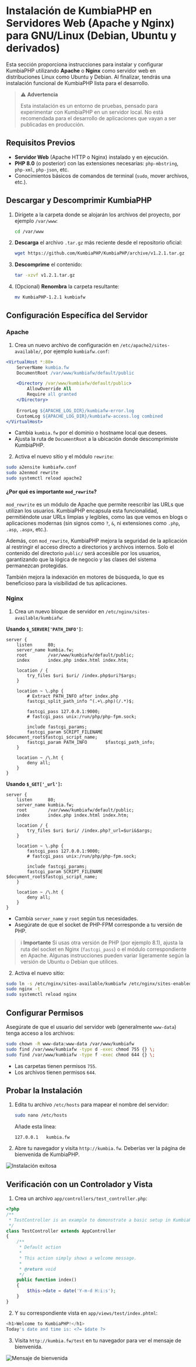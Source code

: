 # Instalación de KumbiaPHP en Servidores Web (Apache y Nginx) para GNU/Linux (Debian, Ubuntu y derivados)

Esta sección proporciona instrucciones para instalar y configurar KumbiaPHP utilizando **Apache** o **Nginx** como servidor web en distribuciones Linux como Ubuntu y Debian. Al finalizar, tendrás una instalación funcional de KumbiaPHP lista para el desarrollo.

> ⚠️ **Advertencia**
>
> Esta instalación es un entorno de pruebas, pensado para experimentar con KumbiaPHP en un servidor local. No está recomendada para el desarrollo de aplicaciones que vayan a ser publicadas en producción.

## Requisitos Previos

* **Servidor Web** (Apache HTTP o Nginx) instalado y en ejecución.
* **PHP 8.0** (o posterior) con las extensiones necesarias: `php-mbstring`, `php-xml`, `php-json`, etc.
* Conocimientos básicos de comandos de terminal (`sudo`, mover archivos, etc.).

## Descargar y Descomprimir KumbiaPHP

1. Dirígete a la carpeta donde se alojarán los archivos del proyecto, por ejemplo `/var/www`:

   ```bash
   cd /var/www
   ```

2. **Descarga** el archivo `.tar.gz` más reciente desde el repositorio oficial:

   ```bash
   wget https://github.com/KumbiaPHP/KumbiaPHP/archive/v1.2.1.tar.gz
   ```

3. **Descomprime** el contenido:

   ```bash
   tar -xzvf v1.2.1.tar.gz
   ```

4. (Opcional) **Renombra** la carpeta resultante:

   ```bash
   mv KumbiaPHP-1.2.1 kumbiafw
   ```

## Configuración Específica del Servidor

### Apache

1. Crea un nuevo archivo de configuración en `/etc/apache2/sites-available/`, por ejemplo `kumbiafw.conf`:

```apache
<VirtualHost *:80>
    ServerName kumbia.fw
    DocumentRoot /var/www/kumbiafw/default/public

    <Directory /var/www/kumbiafw/default/public>
        AllowOverride All
        Require all granted
    </Directory>
    
    ErrorLog ${APACHE_LOG_DIR}/kumbiafw-error.log
    CustomLog ${APACHE_LOG_DIR}/kumbiafw-access.log combined
</VirtualHost>
```

* Cambia `kumbia.fw` por el dominio o hostname local que desees.
* Ajusta la ruta de `DocumentRoot` a la ubicación donde descomprimiste KumbiaPHP.

2. Activa el nuevo sitio y el módulo `rewrite`:

```bash
sudo a2ensite kumbiafw.conf
sudo a2enmod rewrite
sudo systemctl reload apache2
```

#### ¿Por qué es importante `mod_rewrite`?

`mod_rewrite` es un módulo de Apache que permite reescribir las URLs que utilizan los usuarios. KumbiaPHP encapsula esta funcionalidad, permitiéndote usar URLs limpias y legibles, como las que vemos en blogs o aplicaciones modernas (sin signos como `?`, `&`, ni extensiones como `.php`, `.asp`, `.aspx`, etc.).

Además, con `mod_rewrite`, KumbiaPHP mejora la seguridad de la aplicación al restringir el acceso directo a directorios y archivos internos. Solo el contenido del directorio `public/` será accesible por los usuarios, garantizando que la lógica de negocio y las clases del sistema permanezcan protegidas.

También mejora la indexación en motores de búsqueda, lo que es beneficioso para la visibilidad de tus aplicaciones.

### Nginx

1. Crea un nuevo bloque de servidor en `/etc/nginx/sites-available/kumbiafw`:

**Usando `$_SERVER['PATH_INFO']`:**

```nginx
server {
    listen      80;
    server_name kumbia.fw;
    root        /var/www/kumbiafw/default/public;
    index       index.php index.html index.htm;

    location / {
        try_files $uri $uri/ /index.php$uri?$args;
    }

    location ~ \.php {
        # Extract PATH_INFO after index.php
        fastcgi_split_path_info ^(.+\.php)(/.*)$;

        fastcgi_pass 127.0.0.1:9000;
        # fastcgi_pass unix:/run/php/php-fpm.sock;

        include fastcgi_params;
        fastcgi_param SCRIPT_FILENAME $document_root$fastcgi_script_name;
        fastcgi_param PATH_INFO       $fastcgi_path_info;
    }

    location ~ /\.ht {
        deny all;
    }
}
```

**Usando `$_GET['_url']`:**

```nginx
server {
    listen      80;
    server_name kumbia.fw;
    root        /var/www/kumbiafw/default/public;
    index       index.php index.html index.htm;

    location / {
        try_files $uri $uri/ /index.php?_url=$uri&$args;
    }

    location ~ \.php {
        fastcgi_pass 127.0.0.1:9000;
        # fastcgi_pass unix:/run/php/php-fpm.sock;

        include fastcgi_params;
        fastcgi_param SCRIPT_FILENAME $document_root$fastcgi_script_name;
    }

    location ~ /\.ht {
        deny all;
    }
}
```

* Cambia `server_name` y `root` según tus necesidades.
* Asegúrate de que el socket de PHP-FPM corresponde a tu versión de PHP.

> ℹ️ **Importante**
> Si usas otra versión de PHP (por ejemplo 8.1), ajusta la ruta del socket en Nginx (`fastcgi_pass`) o el módulo correspondiente en Apache.
> Algunas instrucciones pueden variar ligeramente según la versión de Ubuntu o Debian que utilices.

2. Activa el nuevo sitio:

```bash
sudo ln -s /etc/nginx/sites-available/kumbiafw /etc/nginx/sites-enabled/
sudo nginx -t
sudo systemctl reload nginx
```

## Configurar Permisos

Asegúrate de que el usuario del servidor web (generalmente `www-data`) tenga acceso a los archivos:

```bash
sudo chown -R www-data:www-data /var/www/kumbiafw
sudo find /var/www/kumbiafw -type d -exec chmod 755 {} \;
sudo find /var/www/kumbiafw -type f -exec chmod 644 {} \;
```

* Las carpetas tienen permisos `755`.
* Los archivos tienen permisos `644`.

## Probar la Instalación

1. Edita tu archivo `/etc/hosts` para mapear el nombre del servidor:

   ```bash
   sudo nano /etc/hosts
   ```

   Añade esta línea:

   ```
   127.0.0.1   kumbia.fw
   ```

2. Abre tu navegador y visita `http://kumbia.fw`. Deberías ver la página de bienvenida de KumbiaPHP.

![Instalación exitosa](../images/welcome-page.jpg)

## Verificación con un Controlador y Vista

1. Crea un archivo `app/controllers/test_controller.php`:

```php
<?php
/**
 * TestController is an example to demonstrate a basic setup in KumbiaPHP.
 */
class TestController extends AppController
{
    /**
     * Default action
     *
     * This action simply shows a welcome message.
     *
     * @return void
     */
    public function index()
    {
        $this->date = date('Y-m-d H:i:s');
    }
}
```

2. Y su correspondiente vista en `app/views/test/index.phtml`:

```php
<h1>Welcome to KumbiaPHP!</h1>
Today's date and time is: <?= $date ?>
```

3. Visita `http://kumbia.fw/test` en tu navegador para ver el mensaje de bienvenida.

![Mensaje de bienvenida](../images/test-welcome-message.jpg)
